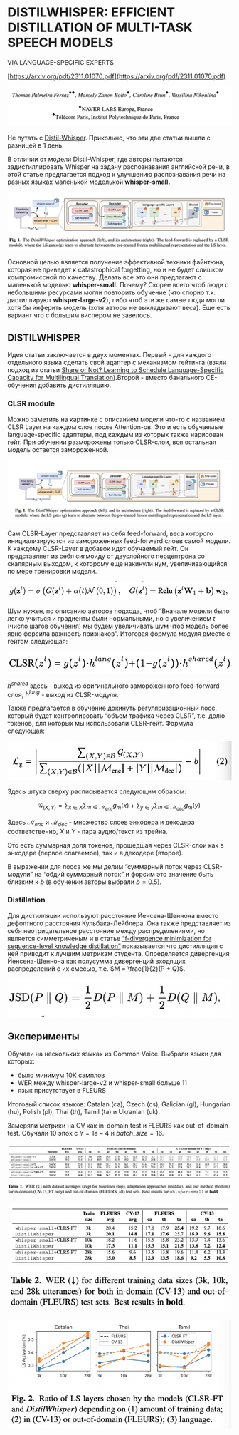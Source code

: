 # DISTILWHISPER: EFFICIENT DISTILLATION OF MULTI-TASK SPEECH MODELS
VIA LANGUAGE-SPECIFIC EXPERTS

[https://arxiv.org/pdf/2311.01070.pdf](https://arxiv.org/pdf/2311.01070.pdf)

![Screenshot 2023-11-10 at 14.11.24.png](DISTILWHISPER%20EFFICIENT%20DISTILLATION%20OF%20MULTI-TASK%20SPEECH%20MODELS/Screenshot_2023-11-10_at_14.11.24.png)

Не путать с [Distil-Whisper](DISTIL-WHISPER%20538b89a8511b46c788ed991cb23da114.md). Прикольно, что эти две статьи вышли с разницей в 1 день.

В отличии от модели Distil-Whisper, где авторы пытаются задистиллировать Whisper на задачу распознавания английской речи, в этой статье предлагается подход к улучшению распознавания речи на разных языках маленькой моделькой **whisper-small.** 

![Untitled](DISTILWHISPER%20EFFICIENT%20DISTILLATION%20OF%20MULTI-TASK%20SPEECH%20MODELS/Untitled.png)

Основной целью является получение эффективной техники файнтюна, которая не приведет к catastrophical forgetting, но и не будет слишком компромиссной по качеству. Делать все это они предлагают с маленькой моделью **whisper-small.** Почему? Скорее всего чтоб люди с небольшими ресурсами могли повторить обучение (что спорно т.к. дистиллируют **whisper-large-v2**), либо чтоб эти же самые люди могли хотя бы инферить модель (хотя авторы не выкладывают веса). Еще есть вариант что с большим виспером не завелось.

## DISTILWHISPER

Идея статьи заключается в двух моментах. Первый - для каждого отдельного языка сделать свой адаптер с механизмом гейтинга (взяли подход из статьи [Share or Not? Learning to Schedule Language-Specific Capacity for Multilingual Translation](https://openreview.net/pdf?id=Wj4ODo0uyCF)).Второй - вместо банального CE-обучения добавить дистилляцию.

### CLSR module

Можно заметить на картинке с описанием модели что-то с названием CLSR Layer на каждом слое после Attention-ов.  Это и есть обучаемые  language-specific адаптеры, под каждым из которых также нарисован гейт. При обучении разморожены только CLSR-слои, вся остальная модель остается замороженной.

![Screenshot 2023-11-17 at 15.26.45.png](DISTILWHISPER%20EFFICIENT%20DISTILLATION%20OF%20MULTI-TASK%20SPEECH%20MODELS/Screenshot_2023-11-17_at_15.26.45.png)

Сам CLSR-Layer представляет из себя feed-forward, веса которого инициализируются из замороженных feed-forward слоев самой модели. К каждому CLSR-Layer в добавок идет обучаемый гейт. Он представляет из себя сигмоиду от двуслойного перцептрона со скалярным выходом, к которому еще накинули нум, увеличивающийся по мере тренировки модели.

![Screenshot 2023-11-17 at 15.33.16.png](DISTILWHISPER%20EFFICIENT%20DISTILLATION%20OF%20MULTI-TASK%20SPEECH%20MODELS/Screenshot_2023-11-17_at_15.33.16.png)

Шум нужен, по описанию авторов подхода, чтоб “Вначале модели было легко учиться и градиенты были нормальными, но с увеличением $t$ (число шагов обучения) мы будем увеличивать шум чтоб модель более явно форсила важность признаков”. Итоговая формула модуля вместе с гейтом следующая:

![Screenshot 2023-11-17 at 15.38.52.png](DISTILWHISPER%20EFFICIENT%20DISTILLATION%20OF%20MULTI-TASK%20SPEECH%20MODELS/Screenshot_2023-11-17_at_15.38.52.png)

$h^{shared}$ здесь - выход из оригинального замороженного feed-forward слоя, $h^{lang}$ - выход из CLSR-модуля.

Также предлагается в обучение докинуть регуляризационный лосс, который будет контролировать “объем трафика через CLSR”, т.е. долю токенов, для которых мы использовали CLSR-гейт. Формула следующая:

![Screenshot 2023-11-17 at 15.39.59.png](DISTILWHISPER%20EFFICIENT%20DISTILLATION%20OF%20MULTI-TASK%20SPEECH%20MODELS/Screenshot_2023-11-17_at_15.39.59.png)

Здесь штука сверху расписывается следующим образом:

$$
\mathcal{G}_{(X,Y)} = \sum_{x\in X} \sum_{m \in \mathcal {M}_{enc}}g_m(x) + \sum_{y\in y} \sum_{m \in \mathcal {M}_{dec}}g_m(y)
$$

Здесь $\mathcal{M}_{enc}$ и  $\mathcal{M}_{dec}$ - множество слоев энкодера и декодера соответственно, $X$ и $Y$ - пара аудио/текст из трейна.

Это есть суммарная доля токенов, прошедшая через CLSR-слои как в энкодере (первое слагаемое), так и в декодере (второе).

В выражении для лосса же мы делим “суммарный поток через CLSR-модули” на “обдий суммарный поток” и форсим это значение быть близким к $b$ (в обучении авторы выбрали $b=0.5$).

### Distillation

Для дистилляции используют расстояние Йенсена-Шеннона вместо дефолтного расстояния Кульбака-Лейблера. Она также представляет из себя неотрицательное расстояние между распределениями, но является симметриченым и в статье [“f-divergence minimization for sequence-level knowledge distillation”](https://arxiv.org/abs/2307.15190) показывается что дистилляция с ней приводит к лучшим метрикам студента. Определяется дивергенция Йенсена-Шеннона как полусумма дивергенций входящих распределений с их смесью, т.е. $M = \frac{1}{2}(P + Q)$.

![Screenshot 2023-11-17 at 15.49.09.png](DISTILWHISPER%20EFFICIENT%20DISTILLATION%20OF%20MULTI-TASK%20SPEECH%20MODELS/Screenshot_2023-11-17_at_15.49.09.png)

## Эксперименты

Обучали на нескольких языках из Common Voice. Выбрали языки для которых: 

- было минимум 10К сэмплов
- WER между whisper-large-v2 и whisper-small больше 11
- язык присутствует в FLEURS

Итоговый список языков: Catalan (ca), Czech (cs), Galician (gl), Hungarian (hu), Polish (pl), Thai (th), Tamil (ta) и Ukranian (uk).

Замеряли метрики на CV как in-domain test и FLEURS как out-of-domain test. Обучали 10 эпох с  $lr=1e-4$ и $batch\_size=16$.

![Screenshot 2023-11-17 at 15.55.07.png](DISTILWHISPER%20EFFICIENT%20DISTILLATION%20OF%20MULTI-TASK%20SPEECH%20MODELS/Screenshot_2023-11-17_at_15.55.07.png)

![Screenshot 2023-11-17 at 15.55.14.png](DISTILWHISPER%20EFFICIENT%20DISTILLATION%20OF%20MULTI-TASK%20SPEECH%20MODELS/Screenshot_2023-11-17_at_15.55.14.png)

![Screenshot 2023-11-17 at 15.55.20.png](DISTILWHISPER%20EFFICIENT%20DISTILLATION%20OF%20MULTI-TASK%20SPEECH%20MODELS/Screenshot_2023-11-17_at_15.55.20.png)